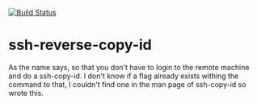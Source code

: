 [![Build Status](https://travis-ci.org/Optimaton/ssh-reverse-copy-id.svg?branch=master)](https://travis-ci.org/Optimaton/ssh-reverse-copy-id)
# ssh-reverse-copy-id
As the name says, so that you don't have to login to the remote machine and do a ssh-copy-id. I don't know if a flag already exists withing the command to that, I couldn't find one in the man page of ssh-copy-id so wrote this.
